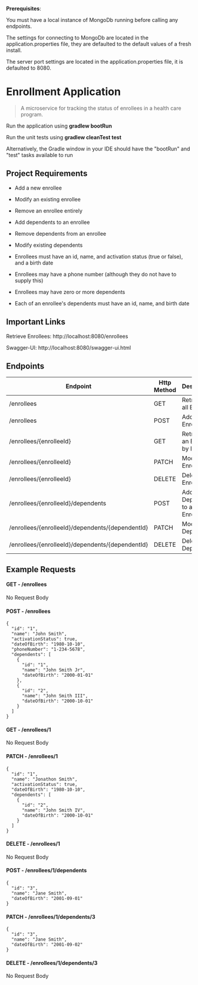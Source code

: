 **Prerequisites**:

You must have a local instance of MongoDb running before calling any endpoints.

The settings for connecting to MongoDb are located in the application.properties file, they are defaulted to the default values of a fresh install.

The server port settings are located in the application.properties file, it is defaulted to 8080.

# Enrollment Application

> A microservice for tracking the status of enrollees in a health care program.

Run the application using **gradlew bootRun**

Run the unit tests using **gradlew cleanTest test**

Alternatively, the Gradle window in your IDE should have the "bootRun" and "test" tasks available to run

## Project Requirements

* Add a new enrollee
* Modify an existing enrollee
* Remove an enrollee entirely
* Add dependents to an enrollee
* Remove dependents from an enrollee
* Modify existing dependents


* Enrollees must have an id, name, and activation status (true or false), and a birth date
* Enrollees may have a phone number (although they do not have to supply this)
* Enrollees may have zero or more dependents
* Each of an enrollee's dependents must have an id, name, and birth date

## Important Links
Retrieve Enrollees: http://localhost:8080/enrollees
 
Swagger-UI: http://localhost:8080/swagger-ui.html

## Endpoints

Endpoint | Http Method | Description
--- | --- | --- 
/enrollees | GET | Retrieves all Enrollees
/enrollees | POST | Adds a new Enrollee
/enrollees/{enrolleeId} | GET | Retrieves an Enrollee by Id
/enrollees/{enrolleeId} | PATCH | Modifies an Enrollee
/enrollees/{enrolleeId} | DELETE | Deletes an Enrollee
/enrollees/{enrolleeId}/dependents | POST | Adds a new Dependent to an Enrollee
/enrollees/{enrolleeId}/dependents/{dependentId} | PATCH | Modifies a Dependent
/enrollees/{enrolleeId}/dependents/{dependentId} | DELETE | Deletes a Dependent

## Example Requests

#### GET - /enrollees

No Request Body

#### POST - /enrollees

```
{
  "id": "1",
  "name": "John Smith",
  "activationStatus": true,
  "dateOfBirth": "1980-10-10",
  "phoneNumber": "1-234-5678",
  "dependents": [
    {
      "id": "1",
      "name": "John Smith Jr",
      "dateOfBirth": "2000-01-01"
    },
    {
      "id": "2",
      "name": "John Smith III",
      "dateOfBirth": "2000-10-01"
    }   
  ]
}
```

#### GET - /enrollees/1

No Request Body

#### PATCH - /enrollees/1

```
{
  "id": "1",
  "name": "Jonathon Smith",
  "activationStatus": true,
  "dateOfBirth": "1980-10-10",
  "dependents": [
    {
      "id": "2",
      "name": "John Smith IV",
      "dateOfBirth": "2000-10-01"
    }   
  ]
}
```

#### DELETE - /enrollees/1

No Request Body

#### POST - /enrollees/1/dependents

```
{
  "id": "3",
  "name": "Jane Smith",
  "dateOfBirth": "2001-09-01"
}
```

#### PATCH - /enrollees/1/dependents/3

```
{
  "id": "3",
  "name": "Jane Smith",
  "dateOfBirth": "2001-09-02"
}
```

#### DELETE - /enrollees/1/dependents/3

No Request Body